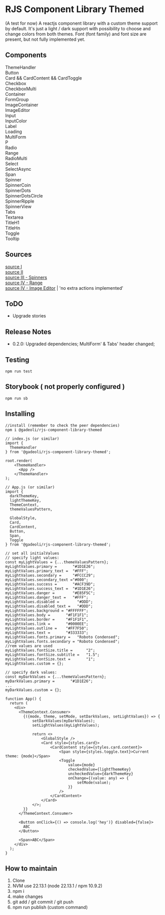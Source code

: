# RJS Component Library Themed

(A test for now) A reactjs component library with a custom theme support by default. It's just a light / dark support with possibility to choose and change colors from both themes. Font (font family) and font size are present, but not fully implemented yet.

## Components

ThemeHandler    
Button   
Card && CardContent && CardToggle   
Checkbox  
CheckboxMulti  
Container  
FormGroup  
ImageContainer   
ImageEditor   
Input  
InputColor  
Label  
Loading  
MultiForm  
P  
Radio  
Range  
RadioMulti   
Select  
SelectAsync    
Span   
Spinner  
SpinnerCoin  
SpinnerDots  
SpinnerDotsCircle   
SpinnerRipple   
SpinnerView   
Tabs  
Textarea    
TitleH1  
TitleHn   
Toggle  
Tooltip  

## Sources

[source I](https://dev.to/alexeagleson/how-to-create-and-publish-a-react-component-library-2oe)  
[source II](https://dev.to/siddharthvenkatesh/component-library-setup-with-react-typescript-and-rollup-onj)  
[source III - Spinners](https://loading.io/css/)  
[source IV - Range](https://codepen.io/ibaslogic/pen/zYMJZaQ)  
[source IV - Image Editor](https://www.npmjs.com/package/react-photo-editor) | 'no extra actions implemented'   

## ToDO

- Upgrade stories  

## Release Notes

- 0.2.0: Upgraded dependencies; MultiForm' & Tabs' header changed;  

## Testing

```
npm run test  
```

## Storybook ( not properly configured )

```
npm run sb  
```

## Installing

```
//install (remember to check the peer dependencies)  
npm i @gadeoli/rjs-component-library-themed  
```

```
// index.js (or similar)
import { 
  ThemeHandler
} from '@gadeoli/rjs-component-library-themed';

root.render(
    <ThemeHandler>
      <App />
    </ThemeHandler>
);
```

```
// App.js (or similar)
import { 
  darkThemeKey,
  lightThemeKey,
  ThemeContext,
  themeValuesPattern,
  
  GlobalStyle,
  Card,
  CardContent,
  Button,
  Span,
  Toggle
} from '@gadeoli/rjs-component-library-themed';

// set all initialValues
// specify light values: 
const myLightValues = {...themeValuesPattern};
myLightValues.primary =       "#1D1E26";  
myLightValues.primary_text =  "#FFF";
myLightValues.secondary =     "#FCCC29";
myLightValues.secondary_text ="#000";
myLightValues.success =       "#ACF39D";
myLightValues.success_text =  "#1D1E26";
myLightValues.danger =        "#E85F5C";
myLightValues.danger_text =   "#FFF";
myLightValues.disabled =        "#DDD";
myLightValues.disabled_text =   "#DDD";
myLightValues.background = "#FFFFFF";
myLightValues.body =       "#F1F1F1";
myLightValues.border =     "#F1F1F1",
myLightValues.link =       "#0000EE";
myLightValues.outline =    "#FF7F50";
myLightValues.text =       "#333333";
myLightValues.fonts.primary =   "Roboto Condensed";
myLightValues.fonts.secondary = "Roboto Condensed";
//rem values are used
myLightValues.fontSize.title =      "2";
myLightValues.fontSize.subtitle =   "1.5";
myLightValues.fontSize.text =       "1";
myLightValues.custom = {};

// specify dark values: 
const myDarkValues = {...themeValuesPattern};
myDarkValues.primary =       "#1D1E26";
...
myDarkValues.custom = {};

function App() {
  return (
    <div>
      <ThemeContext.Consumer>
        {({mode, theme, setMode, setDarkValues, setLightValues}) => { 
            setDarkValues(myDarkValues);
            setLightValues(myLightValues);

            return <>
                <GlobalStyle />
                <Card style={styles.card}>
                    <CardContent style={styles.card.content}>
                        <Span style={styles.toggle.text}>Current theme: {mode}</Span>
                        <Toggle 
                            value={mode}
                            checkedValue={lightThemeKey}
                            uncheckedValue={darkThemeKey}
                            onChange={(value: any) => {
                                setMode(value);
                            }}
                        />
                    </CardContent>
                </Card>
            </>;
        }}
      </ThemeContext.Consumer>

      <Button onClick={() => console.log('hey')} disabled={false}>
        ABC
      </Button>

      <Span>ABC</Span> 
    </div>
  );
}
```

## How to maintain

1. Clone  
2. NVM use 22.13.1 (node 22.13.1 / npm 10.9.2)  
3. npm i  
4. make changes  
5. git add / git commit / git push  
6. npm run publish (custom command)
